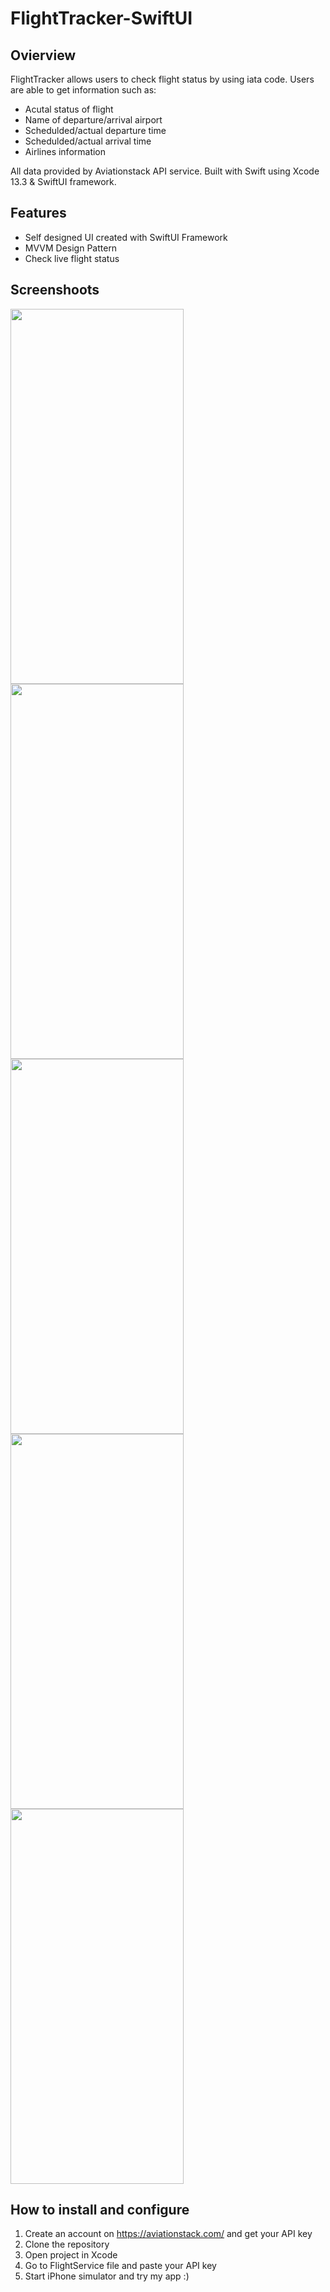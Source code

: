 # FlightTracker-SwiftUI

## Ovierview

FlightTracker allows users to check flight status by using iata code. Users are able to get information such as:
* Acutal status of flight
* Name of departure/arrival airport 
* Schedulded/actual departure time
* Schedulded/actual arrival time
* Airlines information

All data provided by Aviationstack API service. 
Built with Swift using Xcode 13.3 & SwiftUI framework.

## Features

* Self designed UI created with SwiftUI Framework
* MVVM Design Pattern
* Check live flight status

## Screenshoots
<p>
  
<img src="https://user-images.githubusercontent.com/97693456/160839457-748b89be-c51c-4cc9-8426-488f225d4d14.png" width="277" height="600"> 
<img src="https://user-images.githubusercontent.com/97693456/160839468-53cc7db3-6b77-4e68-bf3c-a784f07ba1a5.png" width="277" height="600"> 
<img src="https://user-images.githubusercontent.com/97693456/160839478-45396ec1-028a-406d-bb26-1e5061da2095.png" width="277" height="600"> 
<img src="https://user-images.githubusercontent.com/97693456/160839481-84eff196-0a3e-4738-ab1c-22e477518faf.png" width="277" height="600"> 
<img src="https://user-images.githubusercontent.com/97693456/160839485-0d84bc4b-f14d-4c67-a20e-db7ca208ce15.png" width="277" height="600"> 

</p>

## How to install and configure 

1. Create an account on https://aviationstack.com/ and get your API key
2. Clone the repository
3. Open project in Xcode
4. Go to FlightService file and paste your API key
5. Start iPhone simulator and try my app :)



